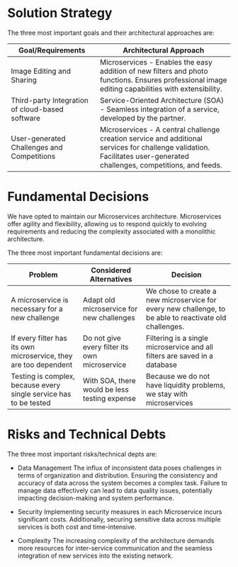 # Solution Strategy

<div class="formalpara-title">

</div>

The three most important goals and their architectural approaches are:

| Goal/Requirements                               | Architectural Approach                                                                                                                                                 |
|-------------------------------------------------|------------------------------------------------------------------------------------------------------------------------------------------------------------------------|
| Image Editing and Sharing                       | Microservices - Enables the easy addition of new filters and photo functions. Ensures professional image editing capabilities with extensibility.                      |
| Third-party Integration of cloud-based software | Service-Oriented Architecture (SOA) - Seamless integration of a service, developed by the partner.                                                                     |
| User-generated Challenges and Competitions      | Microservices - A central challenge creation service and additional services for challenge validation. Facilitates user-generated challenges, competitions, and feeds. |


# Fundamental Decisions

<div class="formalpara-title">

We have opted to maintain our Microservices architecture. Microservices offer agility and flexibility, allowing us to respond quickly to evolving requirements and reducing the complexity associated with a monolithic architecture.

The three most important fundamental decisions are:

| Problem                                                           | Considered Alternatives                       | Decision                                                                                                |
|-------------------------------------------------------------------|-----------------------------------------------|---------------------------------------------------------------------------------------------------------|
| A microservice is necessary for a new challenge                   | Adapt old microservice for new challenges     | We chose to create a new microservice for every new challenge, to be able to reactivate old challenges. |
| If every filter has its own microservice, they are too dependent  | Do not give every filter its own microservice | Filtering is a single microservice and all filters are saved in a database                              |
| Testing is complex, because every single service has to be tested | With SOA, there would be less testing expense | Because we do not have liquidity problems, we stay with microservices                                   |


</div>



<div class="formalpara-title">

# Risks and Technical Debts

<div class="formalpara-title">

</div>

The three most important risks/technical depts are:



- Data Management
 The influx of inconsistent data poses challenges in terms of organization and distribution. Ensuring the consistency and accuracy of data across the system becomes a complex task. Failure to manage data effectively can lead to data quality issues, potentially impacting decision-making and system performance.

- Security
  Implementing security measures in each Microservice incurs significant costs. Additionally, securing sensitive data across multiple services is both cost and time-intensive.

- Complexity
 The increasing complexity of the architecture demands more resources for inter-service communication and the seamless integration of new services into the existing network. 



<div class="formalpara-title">


